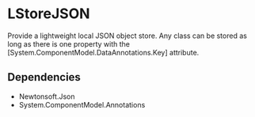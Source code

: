 # LStoreJSON

Provide a lightweight local JSON object store. Any class can be stored as long as there is one property with the [System.ComponentModel.DataAnnotations.Key] attribute.

## Dependencies
* Newtonsoft.Json
* System.ComponentModel.Annotations
 

